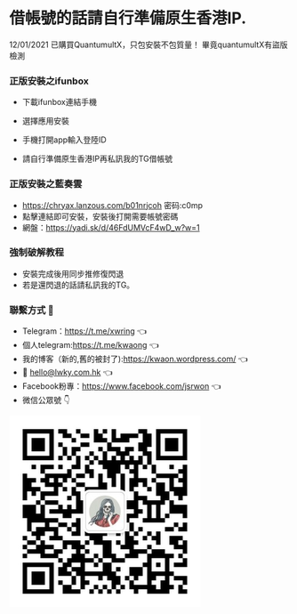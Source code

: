 # 借帳號的話請自行準備原生香港IP. 

12/01/2021 已購買QuantumultX，只包安裝不包質量！ 畢竟quantumultX有盜版檢測

### 正版安裝之ifunbox
- 下載ifunbox連結手機
- 選擇應用安裝
- 手機打開app輸入登陸ID

- 請自行準備原生香港IP再私訊我的TG借帳號

### 正版安裝之藍奏雲
- https://chryax.lanzous.com/b01nrjcoh  密码:c0mp
- 點擊連結即可安裝，安裝後打開需要帳號密碼
- 網盤：https://yadi.sk/d/46FdUMVcF4wD_w?w=1

### 強制破解教程
- 安裝完成後用同步推修復閃退
- 若是還閃退的話請私訊我的TG。


### 聯繫方式 :bell:

- Telegram：https://t.me/xwring :point_left:
- 個人telegram:https://t.me/kwaong 👈
- 我的博客（新的,舊的被封了):https://kwaon.wordpress.com/ 👈
- :email: hello@lwky.com.hk :point_left:
- Facebook粉專：https://www.facebook.com/jsrwon :point_left:
- 微信公眾號 :point_down:

![image](https://github.com/hkjswong/shadowsocksR-setup/blob/master/%E5%BE%AE%E4%BF%A1%E5%85%AC%E7%9C%BE%E8%99%9F.jpg)
